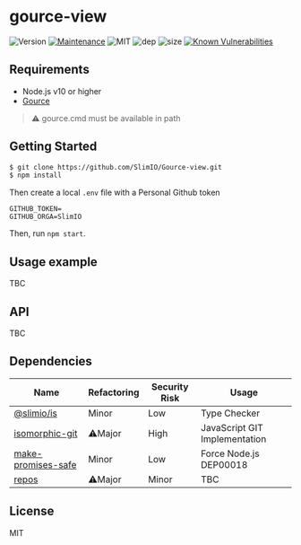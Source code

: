 # gource-view
![Version](https://img.shields.io/badge/dynamic/json.svg?url=https://raw.githubusercontent.com/SlimIO/Gource-view/master/package.json?token=Aeue0P3eryCYRikk9tHZScyXOpqtMvFIks5ca-XwwA%3D%3D&query=$.version&label=Version)
[![Maintenance](https://img.shields.io/badge/Maintained%3F-yes-green.svg)](https://github.com/SlimIO/Gource-view/commit-activity)
![MIT](https://img.shields.io/github/license/mashape/apistatus.svg)
![dep](https://img.shields.io/david/SlimIO/Gource-view.svg)
![size](https://img.shields.io/github/repo-size/SlimIO/Gource-view.svg)
[![Known Vulnerabilities](https://snyk.io/test/github/SlimIO/Gource-view/badge.svg?targetFile=package.json)](https://snyk.io/test/github/SlimIO/Gource-view?targetFile=package.json)

## Requirements
- Node.js v10 or higher
- [Gource](https://gource.io/)

> ⚠️ gource.cmd must be available in path

## Getting Started

```bash
$ git clone https://github.com/SlimIO/Gource-view.git
$ npm install
```

Then create a local `.env` file with a Personal Github token
```
GITHUB_TOKEN=
GITHUB_ORGA=SlimIO
```

Then, run `npm start`.

## Usage example
TBC

## API
TBC

## Dependencies

|Name|Refactoring|Security Risk|Usage|
|---|---|---|---|
|[@slimio/is](https://github.com/SlimIO/is#readme)|Minor|Low|Type Checker|
|[isomorphic-git](https://isomorphic-git.org/)|⚠️Major|High|JavaScript GIT Implementation|
|[make-promises-safe](https://github.com/mcollina/make-promises-safe#readme)|Minor|Low|Force Node.js DEP00018|
|[repos](https://github.com/jonschlinkert/repos)|⚠️Major|Minor|TBC|

## License
MIT
